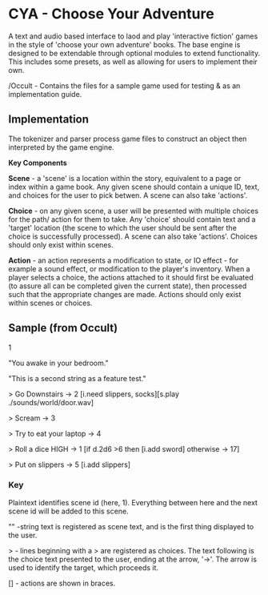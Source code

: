 # **CYA - Choose Your Adventure**

A text and audio based interface to laod and play 'interactive fiction' games in the style of 'choose your own adventure' books. The base engine is designed to be extendable through optional modules to extend functionality. This includes some presets, as well as allowing for users to implement their own.

/Occult - Contains the files for a sample game used for testing & as an implementation guide.

## **Implementation**

The tokenizer and parser process game files to construct an object then interpreted by the game engine.

**Key Components**

**Scene** - a 'scene' is a location within the story, equivalent to a page or index within a game book. Any given scene should contain a unique ID, text, and choices for the user to pick betwen. A scene can also take 'actions'.

**Choice** - on any given scene, a user will be presented with multiple choices for the path/ action for them to take. Any 'choice' should contain text and a 'target' location (the scene to which the user should be sent after the choice is successfully processed). A scene can also take 'actions'. Choices should only exist within scenes.

**Action** - an action represents a modification to state, or IO effect - for example a sound effect, or modification to the player's inventory. When a player selects a choice, the actions attached to it should first be evaluated (to assure all can be completed given the current state), then processed such that the appropriate changes are made. Actions should only exist within scenes or choices.

## **Sample** (from Occult)

1

"You awake in your bedroom."

"This is a second string as a feature test."

\> Go Downstairs -> 2 \[i.need slippers, socks]\[s.play ./sounds/world/door.wav]

\> Scream -> 3

\> Try to eat your laptop -> 4

\> Roll a dice HIGH -> 1 \[if d.2d6 >6 then \[i.add sword] otherwise -> 17]

\> Put on slippers -> 5 \[i.add slippers]

### **Key**

Plaintext identifies scene id (here, 1). Everything between here and the next scene id will be added to this scene.

"" -string text is registered as scene text, and is the first thing displayed to the user. 

\> - lines beginning with a > are registered as choices. The text following is the choice text presented to the user, ending at the arrow, '->'. The arrow is used to identify the target, which proceeds it.

[] - actions are shown in braces.
